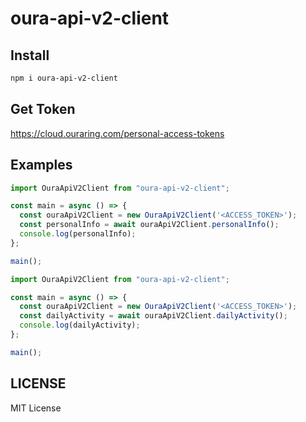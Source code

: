 # oura-api-v2-client

## Install

```bash
npm i oura-api-v2-client
```

## Get Token

https://cloud.ouraring.com/personal-access-tokens

## Examples

```js
import OuraApiV2Client from "oura-api-v2-client";

const main = async () => {
  const ouraApiV2Client = new OuraApiV2Client('<ACCESS_TOKEN>');
  const personalInfo = await ouraApiV2Client.personalInfo();
  console.log(personalInfo);
};

main();

```

```js
import OuraApiV2Client from "oura-api-v2-client";

const main = async () => {
  const ouraApiV2Client = new OuraApiV2Client('<ACCESS_TOKEN>');
  const dailyActivity = await ouraApiV2Client.dailyActivity();
  console.log(dailyActivity);
};

main();
```

## LICENSE

MIT License
